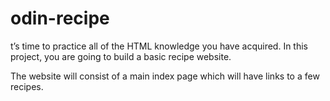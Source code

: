 # odin-recipe
t’s time to practice all of the HTML knowledge you have acquired. In this project, you are going to build a basic recipe website.

The website will consist of a main index page which will have links to a few recipes.